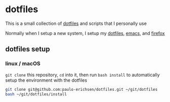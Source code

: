 # dotfiles

This is a small collection of [dotfiles](https://dotfiles.github.io/) and scripts that I personally use

Normally when I setup a new system, I setup my [dotfiles](https://github.com/paulo-erichsen/dotfiles), [emacs](https://github.com/paulo-erichsen/.emacs.d),  and [firefox](https://github.com/paulo-erichsen/user.js)

## dotfiles setup

### linux / macOS

`git clone` this repository, `cd` into it, then run `bash install` to automatically setup the environment with the dotfiles

``` bash
git clone git@github.com:paulo-erichsen/dotfiles.git ~/git/dotfiles
bash ~/git/dotfiles/install
```
